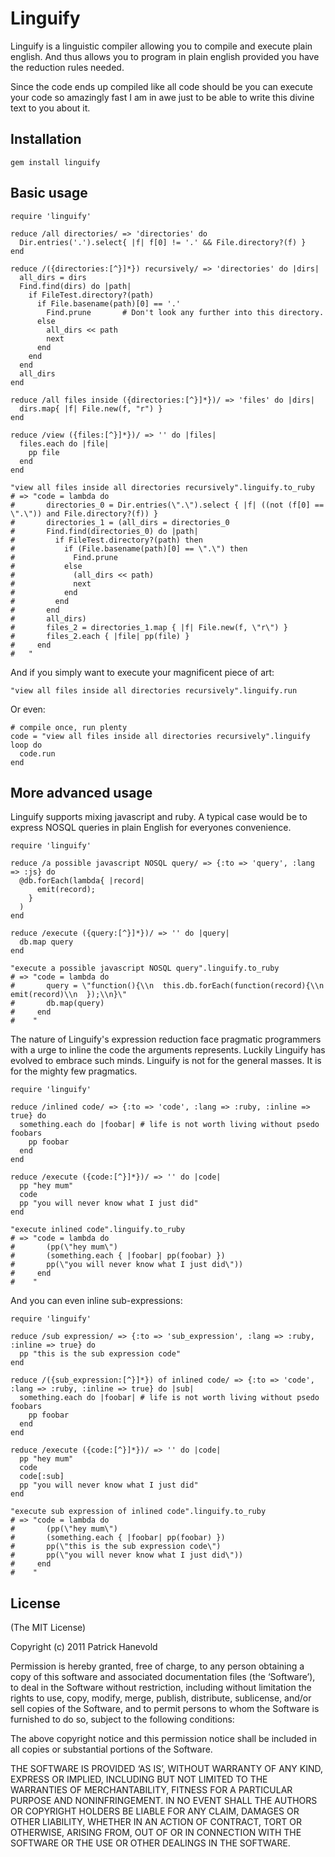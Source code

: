 # Linguify

Linguify is a linguistic compiler allowing you to compile and execute plain english.
And thus allows you to program in plain english provided you have the reduction rules needed.

Since the code ends up compiled like all code should be you can execute your code so amazingly fast I am in awe just to be able to write this divine text to you about it.

## Installation

    gem install linguify

## Basic usage

    require 'linguify'

	reduce /all directories/ => 'directories' do
	  Dir.entries('.').select{ |f| f[0] != '.' && File.directory?(f) }
	end

	reduce /({directories:[^}]*}) recursively/ => 'directories' do |dirs|
	  all_dirs = dirs
	  Find.find(dirs) do |path|
	    if FileTest.directory?(path)
	      if File.basename(path)[0] == '.'
	        Find.prune       # Don't look any further into this directory.
	      else
			all_dirs << path
	        next
	      end
	    end
	  end
	  all_dirs
	end

	reduce /all files inside ({directories:[^}]*})/ => 'files' do |dirs|
	  dirs.map{ |f| File.new(f, "r") }
	end

	reduce /view ({files:[^}]*})/ => '' do |files|
	  files.each do |file|
	    pp file
	  end
	end

	"view all files inside all directories recursively".linguify.to_ruby
    # => "code = lambda do
    #       directories_0 = Dir.entries(\".\").select { |f| ((not (f[0] == \".\")) and File.directory?(f)) }
    #       directories_1 = (all_dirs = directories_0
	#       Find.find(directories_0) do |path|
	#         if FileTest.directory?(path) then
	#           if (File.basename(path)[0] == \".\") then
	#             Find.prune
	#           else
	#             (all_dirs << path)
	#             next
	#           end
	#         end
	#       end
	#       all_dirs)
	#       files_2 = directories_1.map { |f| File.new(f, \"r\") }
	#       files_2.each { |file| pp(file) }
	#     end
	#   " 
	
And if you simply want to execute your magnificent piece of art:

	"view all files inside all directories recursively".linguify.run

Or even:

    # compile once, run plenty
    code = "view all files inside all directories recursively".linguify
    loop do
      code.run
    end

## More advanced usage

Linguify supports mixing javascript and ruby.
A typical case would be to express NOSQL queries in plain English for everyones convenience.

    require 'linguify'

    reduce /a possible javascript NOSQL query/ => {:to => 'query', :lang => :js} do
      @db.forEach(lambda{ |record|
          emit(record);
        }
      )
    end

    reduce /execute ({query:[^}]*})/ => '' do |query|
      db.map query
    end

    "execute a possible javascript NOSQL query".linguify.to_ruby
    # => "code = lambda do
    #       query = \"function(){\\n  this.db.forEach(function(record){\\n    emit(record)\\n  });\\n}\"
    #       db.map(query)
    #     end
    #    "

The nature of Linguify's expression reduction face pragmatic programmers with a urge to inline the code the arguments represents.
Luckily Linguify has evolved to embrace such minds. Linguify is not for the general masses. It is for the mighty few pragmatics.

    require 'linguify'

    reduce /inlined code/ => {:to => 'code', :lang => :ruby, :inline => true} do
      something.each do |foobar| # life is not worth living without psedo foobars
        pp foobar
      end
    end

    reduce /execute ({code:[^}]*})/ => '' do |code|
      pp "hey mum"
      code
      pp "you will never know what I just did"
	end

	"execute inlined code".linguify.to_ruby
	# => "code = lambda do
	#       (pp(\"hey mum\")
	#       (something.each { |foobar| pp(foobar) })
	#       pp(\"you will never know what I just did\"))
	#     end
	#    "

And you can even inline sub-expressions:

    require 'linguify'

	reduce /sub expression/ => {:to => 'sub_expression', :lang => :ruby, :inline => true} do
	  pp "this is the sub expression code"
	end

	reduce /({sub_expression:[^}]*}) of inlined code/ => {:to => 'code', :lang => :ruby, :inline => true} do |sub|
	  something.each do |foobar| # life is not worth living without psedo foobars
	    pp foobar
	  end
	end

	reduce /execute ({code:[^}]*})/ => '' do |code|
	  pp "hey mum"
	  code
	  code[:sub]
	  pp "you will never know what I just did"
	end

	"execute sub expression of inlined code".linguify.to_ruby
	# => "code = lambda do
	#       (pp(\"hey mum\")
	#       (something.each { |foobar| pp(foobar) })
	#       pp(\"this is the sub expression code\")
	#       pp(\"you will never know what I just did\"))
	#     end
	#    "

## License

(The MIT License)

Copyright (c) 2011 Patrick Hanevold

Permission is hereby granted, free of charge, to any person obtaining a copy of this software and associated documentation files (the ‘Software’), to deal in the Software without restriction, including without limitation the rights to use, copy, modify, merge, publish, distribute, sublicense, and/or sell copies of the Software, and to permit persons to whom the Software is furnished to do so, subject to the following conditions:

The above copyright notice and this permission notice shall be included in all copies or substantial portions of the Software.

THE SOFTWARE IS PROVIDED ‘AS IS’, WITHOUT WARRANTY OF ANY KIND, EXPRESS OR IMPLIED, INCLUDING BUT NOT LIMITED TO THE WARRANTIES OF MERCHANTABILITY, FITNESS FOR A PARTICULAR PURPOSE AND NONINFRINGEMENT. IN NO EVENT SHALL THE AUTHORS OR COPYRIGHT HOLDERS BE LIABLE FOR ANY CLAIM, DAMAGES OR OTHER LIABILITY, WHETHER IN AN ACTION OF CONTRACT, TORT OR OTHERWISE, ARISING FROM, OUT OF OR IN CONNECTION WITH THE SOFTWARE OR THE USE OR OTHER DEALINGS IN THE SOFTWARE.
